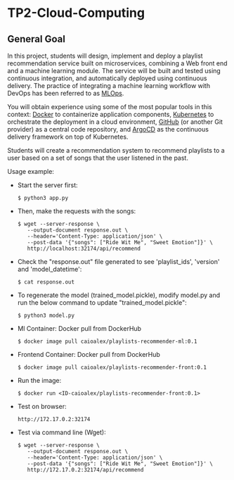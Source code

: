 # TP2-Cloud-Computing

## General Goal

In this project, students will design, implement and  deploy a playlist recommendation service built on microservices,  combining a Web front end and a machine learning module.  The service  will be built and tested using continuous integration, and automatically deployed using continuous delivery.  The practice of integrating a  machine learning workflow with DevOps has been referred to as [MLOps](https://neptune.ai/blog/mlops).

You will obtain experience using some of the most popular tools in this context: [Docker](https://www.docker.com/) to containerize application components, [Kubernetes](https://kubernetes.io/) to orchestrate the deployment in a cloud environment, [GitHub](https://github.com) (or another Git provider) as a central code repository, and [ArgoCD](https://argoproj.github.io/cd/) as the continuous delivery framework on top of Kubernetes.

Students will create a recommendation system to recommend playlists to a user  based on a set of songs that the user listened in the past.

Usage example:

- Start the server first:

      $ python3 app.py

- Then, make the requests with the songs:
      
      $ wget --server-response \
         --output-document response.out \
         --header='Content-Type: application/json' \
         --post-data '{"songs": ["Ride Wit Me", "Sweet Emotion"]}' \
         http://localhost:32174/api/recommend

- Check the "response.out" file generated to see 'playlist_ids', 'version' and 'model_datetime':

      $ cat response.out

- To regenerate the model (trained_model.pickle), modify model.py and run the below command to update "trained_model.pickle":

      $ python3 model.py

- Ml Container: Docker pull from DockerHub

      $ docker image pull caioalex/playlists-recommender-ml:0.1

- Frontend Container: Docker pull from DockerHub
  
      $ docker image pull caioalex/playlists-recommender-front:0.1
  
- Run the image:

      $ docker run <ID-caioalex/playlists-recommender-front:0.1>

- Test on browser:

      http://172.17.0.2:32174

- Test via command line (Wget):

      $ wget --server-response \
         --output-document response.out \
         --header='Content-Type: application/json' \
         --post-data '{"songs": ["Ride Wit Me", "Sweet Emotion"]}' \
         http://172.17.0.2:32174/api/recommend
